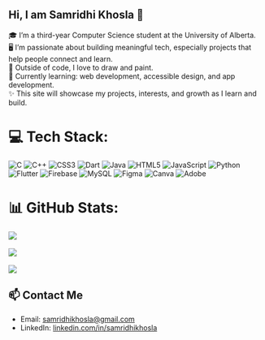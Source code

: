 ## Hi, I am Samridhi Khosla 👋

🎓 I’m a third-year Computer Science student at the University of Alberta.<br/>
🖥️ I’m passionate about building meaningful tech, especially projects that help people connect and learn.<br/>
🎨 Outside of code, I love to draw and paint.<br/>
🌱 Currently learning: web development, accessible design, and app development.<br/>
✨ This site will showcase my projects, interests, and growth as I learn and build.

# 💻 Tech Stack:
![C](https://img.shields.io/badge/c-%2300599C.svg?style=for-the-badge&logo=c&logoColor=white) ![C++](https://img.shields.io/badge/c++-%2300599C.svg?style=for-the-badge&logo=c%2B%2B&logoColor=white) ![CSS3](https://img.shields.io/badge/css3-%231572B6.svg?style=for-the-badge&logo=css3&logoColor=white) ![Dart](https://img.shields.io/badge/dart-%230175C2.svg?style=for-the-badge&logo=dart&logoColor=white) ![Java](https://img.shields.io/badge/java-%23ED8B00.svg?style=for-the-badge&logo=openjdk&logoColor=white) ![HTML5](https://img.shields.io/badge/html5-%23E34F26.svg?style=for-the-badge&logo=html5&logoColor=white) ![JavaScript](https://img.shields.io/badge/javascript-%23323330.svg?style=for-the-badge&logo=javascript&logoColor=%23F7DF1E) ![Python](https://img.shields.io/badge/python-3670A0?style=for-the-badge&logo=python&logoColor=ffdd54) ![Flutter](https://img.shields.io/badge/Flutter-%2302569B.svg?style=for-the-badge&logo=Flutter&logoColor=white) ![Firebase](https://img.shields.io/badge/firebase-a08021?style=for-the-badge&logo=firebase&logoColor=ffcd34) ![MySQL](https://img.shields.io/badge/mysql-4479A1.svg?style=for-the-badge&logo=mysql&logoColor=white) ![Figma](https://img.shields.io/badge/figma-%23F24E1E.svg?style=for-the-badge&logo=figma&logoColor=white) ![Canva](https://img.shields.io/badge/Canva-%2300C4CC.svg?style=for-the-badge&logo=Canva&logoColor=white) ![Adobe](https://img.shields.io/badge/adobe-%23FF0000.svg?style=for-the-badge&logo=adobe&logoColor=white)

# 📊 GitHub Stats:
![](https://github-readme-stats.vercel.app/api?username=samridhikhosla&theme=tokyonight&hide_border=false&include_all_commits=false&count_private=false)<br/><br/>
![](https://nirzak-streak-stats.vercel.app/?user=samridhikhosla&theme=tokyonight&hide_border=false)<br/><br/>
![](https://github-readme-stats.vercel.app/api/top-langs/?username=samridhikhosla&theme=tokyonight&hide_border=false&include_all_commits=false&count_private=false&layout=compact)

## 📫 Contact Me
- Email: samridhikhosla@gmail.com<br/>
- LinkedIn: [linkedin.com/in/samridhikhosla](https://www.linkedin.com/in/samridhi-khosla/)
